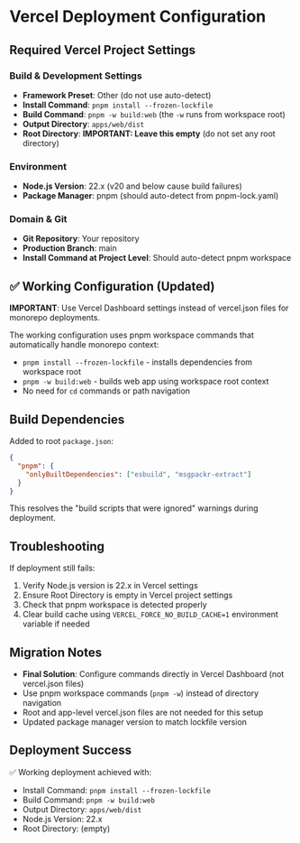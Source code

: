 # Vercel Deployment Configuration

## Required Vercel Project Settings

### Build & Development Settings
- **Framework Preset**: Other (do not use auto-detect)
- **Install Command**: `pnpm install --frozen-lockfile`
- **Build Command**: `pnpm -w build:web` (the `-w` runs from workspace root)
- **Output Directory**: `apps/web/dist`
- **Root Directory**: **IMPORTANT: Leave this empty** (do not set any root directory)

### Environment
- **Node.js Version**: 22.x (v20 and below cause build failures)
- **Package Manager**: pnpm (should auto-detect from pnpm-lock.yaml)

### Domain & Git
- **Git Repository**: Your repository
- **Production Branch**: main
- **Install Command at Project Level**: Should auto-detect pnpm workspace

## ✅ Working Configuration (Updated)

**IMPORTANT**: Use Vercel Dashboard settings instead of vercel.json files for monorepo deployments.

The working configuration uses pnpm workspace commands that automatically handle monorepo context:
- `pnpm install --frozen-lockfile` - installs dependencies from workspace root
- `pnpm -w build:web` - builds web app using workspace root context
- No need for `cd` commands or path navigation

## Build Dependencies

Added to root `package.json`:
```json
{
  "pnpm": {
    "onlyBuiltDependencies": ["esbuild", "msgpackr-extract"]
  }
}
```

This resolves the "build scripts that were ignored" warnings during deployment.

## Troubleshooting

If deployment still fails:
1. Verify Node.js version is 22.x in Vercel settings
2. Ensure Root Directory is empty in Vercel project settings
3. Check that pnpm workspace is detected properly
4. Clear build cache using `VERCEL_FORCE_NO_BUILD_CACHE=1` environment variable if needed

## Migration Notes

- **Final Solution**: Configure commands directly in Vercel Dashboard (not vercel.json files)
- Use pnpm workspace commands (`pnpm -w`) instead of directory navigation
- Root and app-level vercel.json files are not needed for this setup
- Updated package manager version to match lockfile version

## Deployment Success

✅ Working deployment achieved with:
- Install Command: `pnpm install --frozen-lockfile`
- Build Command: `pnpm -w build:web`
- Output Directory: `apps/web/dist`
- Node.js Version: 22.x
- Root Directory: (empty)